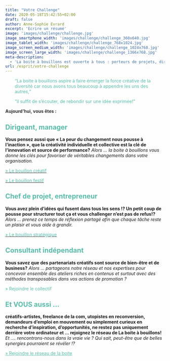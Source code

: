 ```yaml
---
title: "Votre Challenge"
date: 2020-05-18T15:42:55+02:00
draft: false
author: Anne-Sophie Evrard
excerpt: 'Ecrire un résumé'
image: 'images/challenge/challenge.jpg'
image_smartphone_width: 'images/challenge/challenge_360x640.jpg'
image_tablet_width: 'images/challenge/challenge_768x1024.jpg'
image_screen_medium_width: 'images/challenge/challenge_1024x768.jpg'
image_screen_large_width: 'images/challenge/challenge_1366x768.jpg'
meta-description:
  - 'La boite à bouillons est ouverte à tous : porteurs de projets, dirigeants, managers, et encadrants, salariés, consultants indépendants… Un réseau de personnes en réflexion et en mouvement pour être acteurs et actrices de changements. Des synergies sont toujours possibles, c’est une question d’état d’esprit.'
url: /esprit/votre-challenge
---
```


<p style="padding-left: 30px;">
    <span style="color: #59bcab;"><q>La boite à bouillons aspire à faire émerger la force créative de la diversité car
            nous avons tous beaucoup à appendre les uns des autres,</q></span>
</p>

<p style="padding-left: 30px;">
    <span style="color: #59bcab;"><q>il suffit de s&rsquo;écouter, de rebondir sur une idée exprimée!</q></span>
</p>

<span style="color: #333333;"><strong>Aujourd&rsquo;hui, vous êtes :</strong></span>

## <span style="color: #59bcab;">Dirigeant, manager</span>

**Vous pensez aussi que « La peur du changement nous pousse à l&rsquo;inaction », que la créativité individuelle et
collective est la clé de l&rsquo;innovation et source de performance?** _Alors … la boite à bouillons vous donne les
clés pour favoriser de véritables changements dans votre organisation._

[<span style="color: #59bcab;">» Le bouillon créatif</span>](https://www.laboiteabouillons.fr/bouillon-creatif/)

[<span style="color: #59bcab;">» Le bouillon festif</span>](https://www.laboiteabouillons.fr/bouillon-festif/)

## <span style="color: #59bcab;">Chef de projet, entrepreneur</span>

**Vous avez plein d&rsquo;idées qui fusent dans tous les sens !? Un petit coup de pousse pour structurer tout ça et vous
challenger n&rsquo;est pas de refus!?** _Alors … prenez ce temps de réflexion partagé afin que chaque tâche reste un
plaisir et vous aide à grandir._

[<span style="color: #59bcab;">» Le bouillon stratégique</span>](https://www.laboiteabouillons.fr/bouillon-strategique/)

## <span style="color: #59bcab;">Consultant indépendant</span>

**Vous savez que des partenariats créatifs sont source de bien-être et de business?** _Alors … partageons notre réseau
et nos expertises pour concevoir ensemble des ateliers riches en contenus et surtout avec des méthodes transposables
dans vos actions de promotion ?_

<span style="color: #59bcab;">» Rejoindre le collectif </span>

## <span style="color: #59bcab;">Et VOUS aussi &#8230;</span>

**créatifs-artistes, freelance de la com, utopistes en reconversion, demandeurs d&#8217;emploi en mouvement ou
simplement curieux en recherche d&rsquo;inspiration, d&rsquo;opportunités, ne restez pas uniquement derrière votre
ordinateur et … rejoignez le réseau de La boite à bouillons!** _Et …. rencontrons-nous dans la vraie vie ? Qui sait,
peut-être que de belles synergies pourraient se révéler !?_

<span style="color: #59bcab;"><a style="color: #59bcab;" href="https://www.laboiteabouillons.fr/le-reseau/">» Rejoindre
        le réseau de la boite</a></span>
